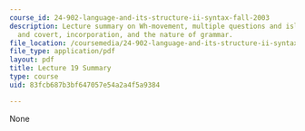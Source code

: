 ```yaml
---
course_id: 24-902-language-and-its-structure-ii-syntax-fall-2003
description: Lecture summary on Wh-movement, multiple questions and islands, overt
  and covert, incorporation, and the nature of grammar.
file_location: /coursemedia/24-902-language-and-its-structure-ii-syntax-fall-2003/83fcb687b3bf647057e54a2a4f5a9384_ln19final_sum.pdf
file_type: application/pdf
layout: pdf
title: Lecture 19 Summary
type: course
uid: 83fcb687b3bf647057e54a2a4f5a9384

---
```

None